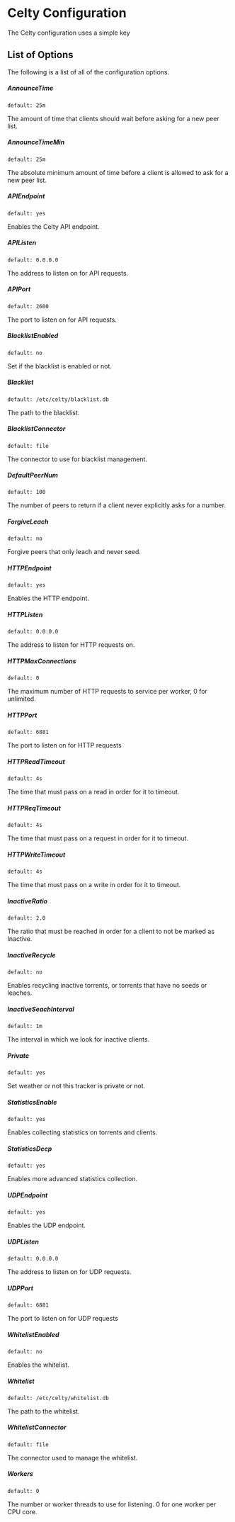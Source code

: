 # Celty Configuration
The Celty configuration uses a simple key

## List of Options
The following is a list of all of the configuration options.

##### AnnounceTime
	default: 25m
The amount of time that clients should wait before asking for a new peer list.
##### AnnounceTimeMin
	default: 25m
The absolute minimum amount of time before a client is allowed to ask for a new peer list.
##### APIEndpoint
	default: yes
Enables the Celty API endpoint.
##### APIListen
	default: 0.0.0.0
The address to listen on for API requests.
##### APIPort
	default: 2600
The port to listen on for API requests.
##### BlacklistEnabled
	default: no
Set if the blacklist is enabled or not.
##### Blacklist
	default: /etc/celty/blacklist.db
The path to the blacklist.
##### BlacklistConnector
	default: file
The connector to use for blacklist management.
##### DefaultPeerNum
	default: 100
The number of peers to return if a client never explicitly asks for a number.
##### ForgiveLeach
	default: no
Forgive peers that only leach and never seed.
##### HTTPEndpoint
	default: yes
Enables the HTTP endpoint.
##### HTTPListen
	default: 0.0.0.0
The address to listen for HTTP requests on.
##### HTTPMaxConnections
	default: 0
The maximum number of HTTP requests to service per worker, 0 for unlimited. 
##### HTTPPort
	default: 6881
The port to listen on for HTTP requests
##### HTTPReadTimeout
	default: 4s
The time that must pass on a read in order for it to timeout.
##### HTTPReqTimeout
	default: 4s
The time that must pass on a request in order for it to timeout.
##### HTTPWriteTimeout
	default: 4s
The time that must pass on a write in order for it to timeout.
##### InactiveRatio
	default: 2.0
The ratio that must be reached in order for a client to not be marked as Inactive.
##### InactiveRecycle
	default: no
Enables recycling inactive torrents, or torrents that have no seeds or leaches.
##### InactiveSeachInterval
	default: 1m
The interval in which we look for inactive clients.
##### Private
	default: yes
Set weather or not this tracker is private or not.
##### StatisticsEnable
	default: yes
Enables collecting statistics on torrents and clients.
##### StatisticsDeep
	default: yes
Enables more advanced statistics collection.
##### UDPEndpoint
	default: yes
Enables the UDP endpoint.
##### UDPListen
	default: 0.0.0.0
The address to listen on for UDP requests.
##### UDPPort
	default: 6881
The port to listen on for UDP requests
##### WhitelistEnabled
	default: no
Enables the whitelist.
##### Whitelist
	default: /etc/celty/whitelist.db
The path to the whitelist.
##### WhitelistConnector
	default: file
The connector used to manage the whitelist.
##### Workers
	default: 0
The number or worker threads to use for listening. 0 for one worker per CPU core.
